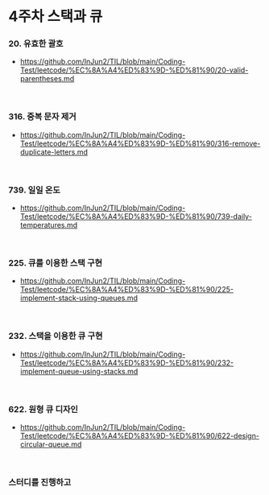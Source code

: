 # 4주차 스택과 큐

### 20. 유효한 괄호
- https://github.com/InJun2/TIL/blob/main/Coding-Test/leetcode/%EC%8A%A4%ED%83%9D-%ED%81%90/20-valid-parentheses.md

<br>

### 316. 중복 문자 제거
- https://github.com/InJun2/TIL/blob/main/Coding-Test/leetcode/%EC%8A%A4%ED%83%9D-%ED%81%90/316-remove-duplicate-letters.md

<br>

### 739. 일일 온도
- https://github.com/InJun2/TIL/blob/main/Coding-Test/leetcode/%EC%8A%A4%ED%83%9D-%ED%81%90/739-daily-temperatures.md

<br>

### 225. 큐를 이용한 스택 구현
- https://github.com/InJun2/TIL/blob/main/Coding-Test/leetcode/%EC%8A%A4%ED%83%9D-%ED%81%90/225-implement-stack-using-queues.md

<br>

### 232. 스택을 이용한 큐 구현
- https://github.com/InJun2/TIL/blob/main/Coding-Test/leetcode/%EC%8A%A4%ED%83%9D-%ED%81%90/232-implement-queue-using-stacks.md

<br>

### 622. 원형 큐 디자인
- https://github.com/InJun2/TIL/blob/main/Coding-Test/leetcode/%EC%8A%A4%ED%83%9D-%ED%81%90/622-design-circular-queue.md

<br>


### 스터디를 진행하고